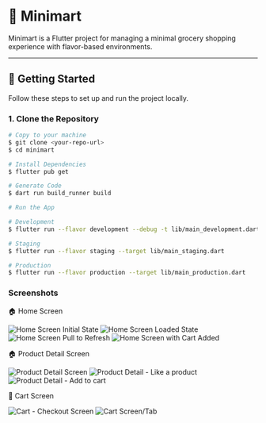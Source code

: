 # 🛒 Minimart

Minimart is a Flutter project for managing a minimal grocery shopping experience with flavor-based environments.

---

## 🚀 Getting Started

Follow these steps to set up and run the project locally.

### 1. Clone the Repository

```sh
# Copy to your machine
$ git clone <your-repo-url>
$ cd minimart

# Install Dependencies
$ flutter pub get

# Generate Code
$ dart run build_runner build

# Run the App 

# Development
$ flutter run --flavor development --debug -t lib/main_development.dart

# Staging
$ flutter run --flavor staging --target lib/main_staging.dart

# Production
$ flutter run --flavor production --target lib/main_production.dart
```

### Screenshots

🏠 Home Screen

![Home Screen Initial State](screenshots/HomeScreen-Loading.png)
![Home Screen Loaded State](screenshots/HomeScreen-Loaded.png)
![Home Screen Pull to Refresh](screenshots/HomeScreen-Loading-Refresh.png)
![Home Screen with Cart Added](screenshots/HomeScreen-CartAdded.png)

🏠 Product Detail Screen

![Product Detail Screen](screenshots/ProductDetail.png)
![Product Detail - Like a product](screenshots/ProductDetail-FavoriteAdded.png)
![Product Detail - Add to cart](screenshots/ProductDetail-CartAdded.png)

🛒 Cart Screen

![Cart - Checkout Screen](screenshots/Cart-CheckoutFromProduct.png)
![Cart Screen/Tab](screenshots/CartScreen.png)